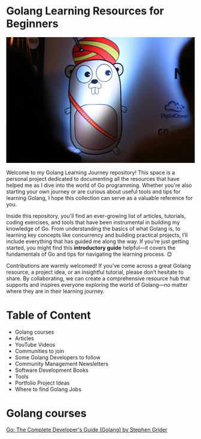 # Golang Learning Resources for Beginners

![Photo by Chinmay B on Unsplash](https://github.com/mfonobongd/golang-resources/blob/main/chinmay-b-fd9mIBluHkA-unsplash.jpg)

      
Welcome to my Golang Learning Journey repository! This space is a personal project dedicated to documenting all the resources that have helped me as I dive into the world of Go programming. Whether you're also starting your own journey or are curious about useful tools and tips for learning Golang, I hope this collection can serve as a valuable reference for you.

Inside this repository, you'll find an ever-growing list of articles, tutorials, coding exercises, and tools that have been instrumental in building my knowledge of Go. From understanding the basics of what Golang is, to learning key concepts like concurrency and building practical projects, I’ll include everything that has guided me along the way. If you’re just getting started, you might find this **introductory guide** helpful—it covers the fundamentals of Go and tips for navigating the learning process. 😊

Contributions are warmly welcomed! If you’ve come across a great Golang resource, a project idea, or an insightful tutorial, please don’t hesitate to share. By collaborating, we can create a comprehensive resource hub that supports and inspires everyone exploring the world of Golang—no matter where they are in their learning journey.

# Table of Content
- Golang courses
- Articles
- YouTube Videos
- Communities to join
- Some Golang Developers to follow
- Community Management Newsletters
- Software Development Books
- Tools
- Portfolio Project Ideas
- Where to find Golang Jobs

# Golang courses
[Go: The Complete Developer's Guide (Golang) by Stephen Grider](https://www.udemy.com/share/101XnU3@Fxq8pOaBdfn5-rAPRcwCFMtxQdUPR5pK93mviZLz1DnNTA0_pQlTY7Cig-KBHlSM/) 
